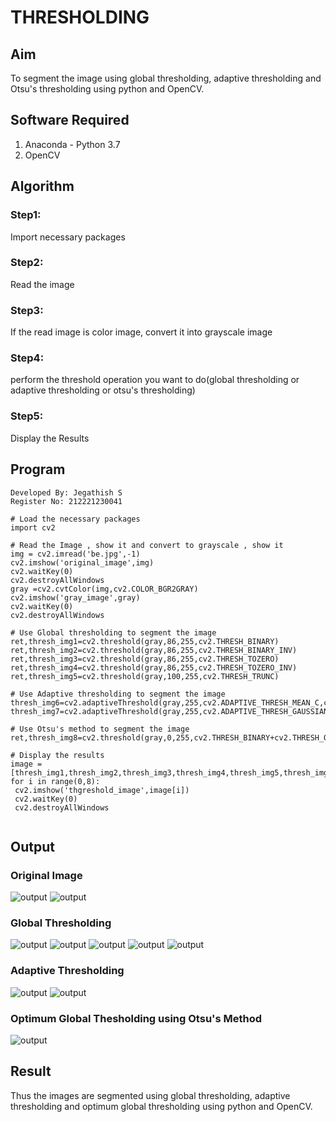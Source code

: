 # THRESHOLDING
## Aim
To segment the image using global thresholding, adaptive thresholding and Otsu's thresholding using python and OpenCV.

## Software Required
1. Anaconda - Python 3.7
2. OpenCV

## Algorithm

### Step1:
Import necessary packages

### Step2:
Read the image

### Step3:
If the read image is color image, convert it into grayscale image

### Step4:
perform the threshold operation you want to do(global thresholding or adaptive thresholding or otsu's 
thresholding)

### Step5:
Display the Results

## Program
```
Developed By: Jegathish S
Register No: 212221230041
```

```
# Load the necessary packages
import cv2

# Read the Image , show it and convert to grayscale , show it
img = cv2.imread('be.jpg',-1)
cv2.imshow('original_image',img)
cv2.waitKey(0)
cv2.destroyAllWindows
gray =cv2.cvtColor(img,cv2.COLOR_BGR2GRAY)
cv2.imshow('gray_image',gray)
cv2.waitKey(0)
cv2.destroyAllWindows

# Use Global thresholding to segment the image
ret,thresh_img1=cv2.threshold(gray,86,255,cv2.THRESH_BINARY)
ret,thresh_img2=cv2.threshold(gray,86,255,cv2.THRESH_BINARY_INV)
ret,thresh_img3=cv2.threshold(gray,86,255,cv2.THRESH_TOZERO)
ret,thresh_img4=cv2.threshold(gray,86,255,cv2.THRESH_TOZERO_INV)
ret,thresh_img5=cv2.threshold(gray,100,255,cv2.THRESH_TRUNC)

# Use Adaptive thresholding to segment the image
thresh_img6=cv2.adaptiveThreshold(gray,255,cv2.ADAPTIVE_THRESH_MEAN_C,cv2.THRESH_BINARY,11,2)
thresh_img7=cv2.adaptiveThreshold(gray,255,cv2.ADAPTIVE_THRESH_GAUSSIAN_C,cv2.THRESH_BINARY,11,2)

# Use Otsu's method to segment the image
ret,thresh_img8=cv2.threshold(gray,0,255,cv2.THRESH_BINARY+cv2.THRESH_OTSU)

# Display the results
image =[thresh_img1,thresh_img2,thresh_img3,thresh_img4,thresh_img5,thresh_img6,thresh_img7,thresh_img8]
for i in range(0,8):
 cv2.imshow('thgreshold_image',image[i])
 cv2.waitKey(0)
 cv2.destroyAllWindows


```
## Output

### Original Image
![output](1.png)
![output](2.png)

### Global Thresholding
![output](3.png)
![output](4.png)
![output](5.png)
![output](6.png)
![output](7.png)
### Adaptive Thresholding
![output](8.png)
![output](9.png)
### Optimum Global Thesholding using Otsu's Method
![output](10.png)

## Result
Thus the images are segmented using global thresholding, adaptive thresholding and optimum global thresholding using python and OpenCV.

